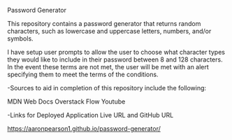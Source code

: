 Password Generator

This repository contains a password generator that returns random characters, such as lowercase and uppercase letters, numbers, and/or symbols. 

I have setup user prompts to allow the user to choose what character types they would like to include in their password between 8 and 128 characters. In the event these terms are not met, the user will be met with an alert specifying them to meet the terms of the conditions. 
  

-Sources to aid in completion of this repository include the following:

MDN Web Docs
Overstack Flow
Youtube



-Links for Deployed Application Live URL and GitHub URL

https://aaronpearson1.github.io/password-generator/


